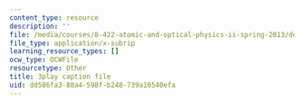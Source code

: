 ```yaml
---
content_type: resource
description: ''
file: /media/courses/8-422-atomic-and-optical-physics-ii-spring-2013/dd586fa388a4598fb248739a16540efa_q5iBqycJuqU.vtt
file_type: application/x-subrip
learning_resource_types: []
ocw_type: OCWFile
resourcetype: Other
title: 3play caption file
uid: dd586fa3-88a4-598f-b248-739a16540efa
---
```

